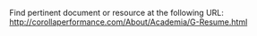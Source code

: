 Find pertinent document or resource at the following URL:
http://corollaperformance.com/About/Academia/G-Resume.html
